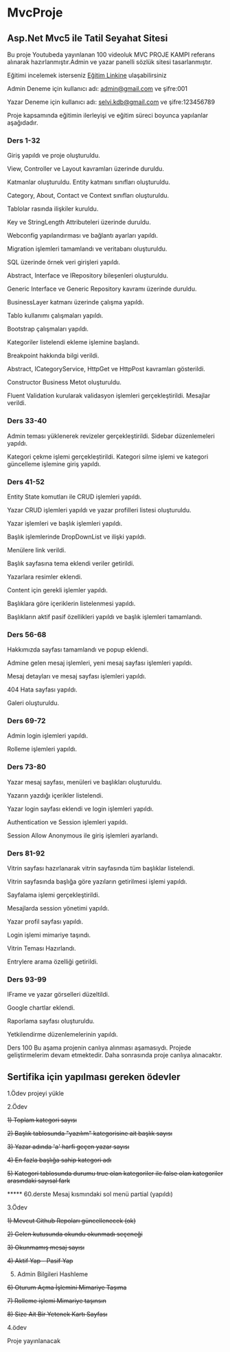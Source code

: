 # MvcProje
## Asp.Net Mvc5 ile Tatil Seyahat Sitesi

Bu proje Youtubeda yayınlanan 100 videoluk MVC PROJE KAMPI referans alınarak hazırlanmıştır.Admin ve yazar panelli sözlük sitesi tasarlanmıştır.

Eğitimi incelemek isterseniz [Eğitim Linkine](https://youtu.be/RMUMHTEzTDc) ulaşabilirsiniz

Admin Deneme için kullanıcı adı: admin@gmail.com ve şifre:001 

Yazar Deneme için kullanıcı adı: selvi.kdb@gmail.com ve şifre:123456789


Proje kapsamında eğitimin ilerleyişi ve eğitim süreci boyunca yapılanlar aşağıdadır.

### Ders 1-32
Giriş yapıldı ve proje oluşturuldu.

View, Controller ve Layout kavramları üzerinde duruldu.

Katmanlar oluşturuldu. Entity katmanı sınıfları oluşturuldu.

Category, About, Contact ve Context sınıfları oluşturuldu.

Tablolar rasında ilişkiler kuruldu.

Key ve StringLength Attributeleri üzerinde duruldu.

Webconfig yapılandırması ve bağlantı ayarları yapıldı.

Migration işlemleri tamamlandı ve veritabanı oluşturuldu.

SQL üzerinde örnek veri girişleri yapıldı.

Abstract, Interface ve IRepository bileşenleri oluşturuldu.

Generic Interface ve Generic Repository kavramı üzerinde duruldu.

BusinessLayer katmanı üzerinde çalışma yapıldı.

Tablo kullanımı çalışmaları yapıldı.

Bootstrap çalışmaları yapıldı.

Kategoriler listelendi ekleme işlemine başlandı.

Breakpoint hakkında bilgi verildi.

Abstract, ICategoryService, HttpGet ve HttpPost kavramları gösterildi.

Constructor Business Metot oluşturuldu.

Fluent Validation kurularak validasyon işlemleri gerçekleştirildi. Mesajlar verildi.


### Ders 33-40
Admin teması yüklenerek revizeler gerçekleştirildi. Sidebar düzenlemeleri yapıldı.

Kategori çekme işlemi gerçekleştirildi. Kategori silme işlemi ve kategori güncelleme işlemine giriş yapıldı.


### Ders 41-52
Entity State komutları ile CRUD işlemleri yapıldı.

Yazar CRUD işlemleri yapıldı ve yazar profilleri listesi oluşturuldu.

Yazar işlemleri ve başlık işlemleri yapıldı.

Başlık işlemlerinde DropDownList ve ilişki yapıldı.

Menülere link verildi.

Başlık sayfasına tema eklendi veriler getirildi.

Yazarlara resimler eklendi.

Content için gerekli işlemler yapıldı.

Başlıklara göre içeriklerin listelenmesi yapıldı.

Başlıkların aktif pasif özellikleri yapıldı ve başlık işlemleri tamamlandı.


### Ders 56-68
Hakkımızda sayfası tamamlandı ve popup eklendi.

Admine gelen mesaj işlemleri, yeni mesaj sayfası işlemleri yapıldı.

Mesaj detayları ve mesaj sayfası işlemleri yapıldı.

404 Hata sayfası yapıldı.

Galeri oluşturuldu.


### Ders 69-72
Admin login işlemleri yapıldı.

Rolleme işlemleri yapıldı.


### Ders 73-80
Yazar mesaj sayfası, menüleri ve başlıkları oluşturuldu.

Yazarın yazdığı içerikler listelendi.

Yazar login sayfası eklendi ve login işlemleri yapıldı.

Authentication ve Session işlemleri yapıldı.

Session Allow Anonymous ile giriş işlemleri ayarlandı.


### Ders 81-92
Vitrin sayfası hazırlanarak vitrin sayfasında tüm başlıklar listelendi.

Vitrin sayfasında başlığa göre yazıların getirilmesi işlemi yapıldı.

Sayfalama işlemi gerçekleştirildi.

Mesajlarda session yönetimi yapıldı.

Yazar profil sayfası yapıldı.

Login işlemi mimariye taşındı.

Vitrin Teması Hazırlandı.

Entrylere arama özelliği getirildi.


### Ders 93-99
IFrame ve yazar görselleri düzeltildi.

Google chartlar eklendi.

Raporlama sayfası oluşturuldu.

Yetkilendirme düzenlemelerinin yapıldı.


Ders 100
Bu aşama projenin canlıya alınması aşamasıydı. Projede geliştirmelerim devam etmektedir. Daha sonrasında proje canlıya alınacaktır.


## Sertifika için yapılması gereken ödevler

1.Ödev projeyi yükle

2.Ödev

~~1) Toplam kategori sayısı~~  

~~2) Başlık tablosunda "yazılım" kategorisine ait başlık sayısı~~

~~3) Yazar adında 'a' harfi geçen yazar sayısı~~

~~4) En fazla başlığa sahip kategori adı~~

~~5) Kategori tablosunda durumu true olan kategoriler ile false olan kategoriler arasındaki sayısal fark~~

***** 60.derste Mesaj kısmındaki sol menü partial (yapıldı)


3.Ödev

~~1) Mevcut Github Repoları güncellenecek (ok)~~

~~2) Gelen kutusunda okundu okunmadı seçeneği~~

~~3) Okunmamış mesaj sayısı~~

~~4) Aktif Yap - Pasif Yap~~

  5) Admin Bilgileri Hashleme		

~~6) Oturum Açma İşlemini Mimariye Taşıma~~

~~7) Rolleme işlemi Mimariye taşınsın~~

~~8) Size Ait Bir Yetenek Kartı Sayfası~~


4.ödev 

Proje yayınlanacak





